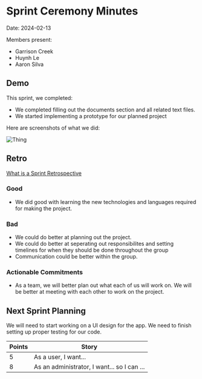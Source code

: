 # Sprint Ceremony Minutes
  
Date: 2024-02-13

Members present:

* Garrison Creek
* Huynh Le
* Aaron Silva
  
## Demo

This sprint, we completed:

* We completed filling out the documents section and all related text files.
* We started implementing a prototype for our planned project

Here are screenshots of what we did:

![Thing](/docs/images/screenshot1.png?raw=true)

## Retro

[What is a Sprint Retrospective](https://www.scrum.org/resources/what-is-a-sprint-retrospective)

### Good

* We did good with learning the new technologies and languages required for making the project.

### Bad

* We could do better at planning out the project.
* We could do better at seperating out responsibilites and setting timelines for when they should be done throughout the group
* Communication could be better within the group.

### Actionable Commitments

* As a team, we will better plan out what each of us will work on. We will be better at meeting with each other to work on the project.

## Next Sprint Planning

We will need to start working on a UI design for the app. We need to finish setting up proper testing for our code. 

Points | Story
-------|--------
5      | As a user, I want...
8      | As an administrator, I want... so I can ...
